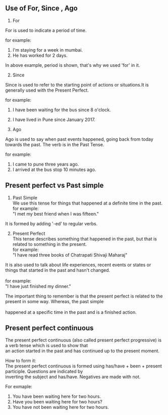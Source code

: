 

## Use of For, Since , Ago<br />

1) For<br />

For is used to indicate a period of time.<br />

for example:<br />
1) I'm staying for a week in mumbai.<br />
2) He has worked for 2 days.<br />

In above example, period is shown, that's why we used 'for' in it.<br />

2) Since<br />

Since is used to refer to the starting point of actions or situations.It is generally used with the Present Perfect.<br />

for example:<br />
1) I have been waiting for the bus since 8 o'clock.<br />
2) I have lived in Pune since January 2017.<br />

3) Ago<br />

Ago is used to say when past events happened, going back from today towards the past. The verb is in the Past Tense.<br />

for example:<br />
1) I came to pune three years ago.<br />
2) I arrived at the bus stop 10 minutes ago.<br />

## Present perfect vs Past simple<br />

1) Past Simple<br />
We use this tense for things that happened at a definite time in the past.<br />
for example:<br />
"I met my best friend when I was fifteen."<br />

It is formed by adding '-ed' to regular verbs.<br />

2) Present Perfect<br />
This tense describes something that happened in the past, but that is related to something in the present.<br />
for example: <br />
"I have read three books of Chatrapati Shivaji Maharaj"<br />

It is also used to talk about life experiences, recent events or states or things that started in the past and hasn't changed.<br /><br />
for example:<br />
"I have just finished my dinner."<br />


The important thing to remember is that the present perfect is related to the present in some way. Whereas, the past simple <br /><br />
happened at a specific time in the past and is a finished action.<br />

## Present perfect continuous<br />

The present perfect continuous (also called present perfect progressive) is a verb tense which is used to show that <br />
an action started in the past and has continued up to the present moment. <br />

How to form it:<br />
The present perfect continuous is formed using has/have + been + present participle. Questions are indicated by <br />
inverting the subject and has/have. Negatives are made with not.<br />

For exmaple:<br />
1) You have been waiting here for two hours.<br />
2) Have you been waiting here for two hours?<br />
3) You have not been waiting here for two hours.<br />


